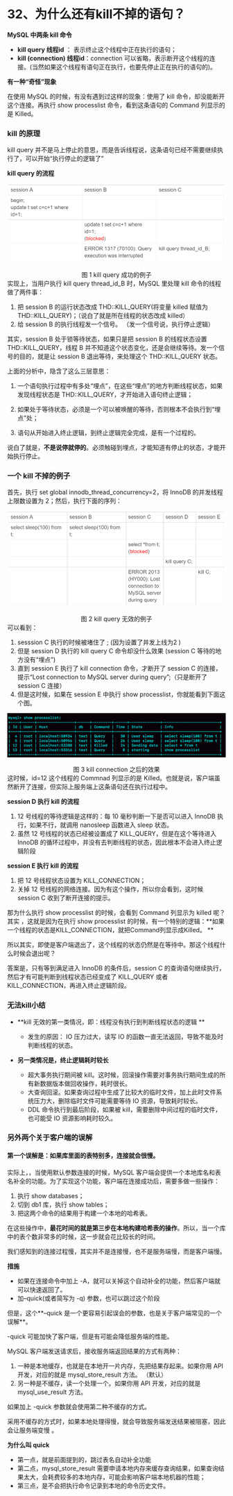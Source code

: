 # 32、为什么还有kill不掉的语句？

**MySQL 中两条 kill 命令**

- **kill query 线程id** ： 表示终止这个线程中正在执行的语句；
- **kill (connection) 线程id**：connection 可以省略，表示断开这个线程的连接。(当然如果这个线程有语句正在执行，也要先停止正在执行的语句的)。

**有一种“奇怪”现象**

在使用 MySQL 的时候，有没有遇到过这样的现象：使用了 kill 命令，却没能断开这个连接。再执行 show processlist 命令，看到这条语句的 Command 列显示的是 Killed。

### kill 的原理

kill query 并不是马上停止的意思，而是告诉线程说，这条语句已经不需要继续执行了，可以开始“执行停止的逻辑了”

**kill query  的流程**

![](../images/mysql45/picture/mysql45-32-01.png)

<center>图 1 kill query 成功的例子</center>
实现上，当用户执行 kill query thread_id_B 时，MySQL 里处理 kill 命令的线程做了两件事： 

1. 把 session B 的运行状态改成 THD::KILL_QUERY(将变量 killed 赋值为 THD::KILL_QUERY)；（说白了就是所在线程的状态改成 killed）
2.  给 session B 的执行线程发一个信号。  （发一个信号说，执行停止逻辑）

其实，session B 处于锁等待状态，如果只是把 session B 的线程状态设置 THD::KILL_QUERY，线程 B 并不知道这个状态变化，还是会继续等待。发一个信号的目的，就是让 session B 退出等待，来处理这个 THD::KILL_QUERY 状态。

 上面的分析中，隐含了这么三层意思： 

1. 一个语句执行过程中有多处“埋点”，在这些“埋点”的地方判断线程状态，如果发现线程状态是 THD::KILL_QUERY，才开始进入语句终止逻辑；

2. 如果处于等待状态，必须是一个可以被唤醒的等待，否则根本不会执行到“埋点”处；

3. 语句从开始进入终止逻辑，到终止逻辑完全完成，是有一个过程的。

说白了就是，**不是说停就停的**。必须触碰到埋点，才能知道有停止的状态，才能开始执行停止。

 ###  一个 kill 不掉的例子 

首先，执行 set global innodb_thread_concurrency=2，将 InnoDB 的并发线程上限数设置为 2；然后，执行下面的序列：

![](../images/mysql45/picture/mysql45-32-02.png)

<center> 图 2 kill query 无效的例子 </center>
 可以看到： 

1. sesssion C 执行的时候被堵住了 ; (因为设置了并发上线为2 )
2. 但是 session D 执行的 kill query C 命令却没什么效果 (session C 等待的地方没有“埋点”)
3.  直到 session E 执行了 kill connection 命令，才断开了 session C 的连接，提示“Lost connection to MySQL server during query”;（只是断开了 session C 连接）
4.  但是这时候，如果在 session E 中执行 show processlist，你就能看到下面这个图。 

![](../images/mysql45/picture/mysql45-32-03.png)

<center> 图 3 kill connection 之后的效果 </center>
这时候，id=12 这个线程的 Commnad 列显示的是 Killed。也就是说，客户端虽然断开了连接，但实际上服务端上这条语句还在执行过程中。

**session D 执行 kill 的流程**

1. 12 号线程的等待逻辑是这样的：每 10 毫秒判断一下是否可以进入 InnoDB 执行，如果不行，就调用 nanosleep 函数进入 sleep 状态。 
2. 虽然 12 号线程的状态已经被设置成了 KILL_QUERY，但是在这个等待进入 InnoDB 的循环过程中，并没有去判断线程的状态，因此根本不会进入终止逻辑阶段

**session E 执行 kill 的流程**

1. 把 12 号线程状态设置为 KILL_CONNECTION；
2. 关掉 12 号线程的网络连接。因为有这个操作，所以你会看到，这时候 session C 收到了断开连接的提示。

那为什么执行 show processlist 的时候，会看到 Command 列显示为 killed 呢？ 其实 ，这就是因为在执行 show processlist 的时候，有一个特别的逻辑：**如果一个线程的状态是KILL_CONNECTION，就把Command列显示成Killed。 **

所以其实，即使是客户端退出了，这个线程的状态仍然是在等待中。那这个线程什么时候会退出呢？

答案是，只有等到满足进入 InnoDB 的条件后，session C 的查询语句继续执行，然后才有可能判断到线程状态已经变成了 KILL_QUERY 或者 KILL_CONNECTION，再进入终止逻辑阶段。

### 无法kill小结

- **kill 无效的第一类情况，即：线程没有执行到判断线程状态的逻辑 **

  - 发生的原因： IO 压力过大，读写 IO 的函数一直无法返回，导致不能及时判断线程的状态。 
  
- **另一类情况是，终止逻辑耗时较长**

  -  超大事务执行期间被 kill。这时候，回滚操作需要对事务执行期间生成的所有新数据版本做回收操作，耗时很长。 
  - 大查询回滚。如果查询过程中生成了比较大的临时文件，加上此时文件系统压力大，删除临时文件可能需要等待 IO 资源，导致耗时较长。
  -  DDL 命令执行到最后阶段，如果被 kill，需要删除中间过程的临时文件，也可能受 IO 资源影响耗时较久。 

###  另外两个关于客户端的误解 

#### 第一个误解是：如果库里面的表特别多，连接就会很慢。

实际上，，当使用默认参数连接的时候，MySQL 客户端会提供一个本地库名和表名补全的功能。为了实现这个功能，客户端在连接成功后，需要多做一些操作：

1.  执行 show databases； 
2.  切到 db1 库，执行 show tables； 
3.  把这两个命令的结果用于构建一个本地的哈希表。 

在这些操作中，**最花时间的就是第三步在本地构建哈希表的操作**。所以，当一个库中的表个数非常多的时候，这一步就会花比较长的时间。

我们感知到的连接过程慢，其实并不是连接慢，也不是服务端慢，而是客户端慢。 

**措施**

- 如果在连接命令中加上 -A，就可以关掉这个自动补全的功能，然后客户端就可以快速返回了。
- 加–quick(或者简写为 -q) 参数，也可以跳过这个阶段

但是，这个**–quick 是一个更容易引起误会的参数，也是关于客户端常见的一个误解**。

-quick 可能加快了客户端，但是有可能会降低服务端的性能。

MySQL 客户端发送请求后，接收服务端返回结果的方式有两种： 

1.  一种是本地缓存，也就是在本地开一片内存，先把结果存起来。如果你用 API 开发，对应的就是 mysql_store_result 方法。 （默认）
2. 另一种是不缓存，读一个处理一个。如果你用 API 开发，对应的就是 mysql_use_result 方法。

如果加上 -quick 参数就会使用第二种不缓存的方式。

采用不缓存的方式时，如果本地处理得慢，就会导致服务端发送结果被阻塞，因此会让服务端变慢 。

**为什么叫 quick**

- 第一点，就是前面提到的，跳过表名自动补全功能
- 第二点，mysql_store_result 需要申请本地内存来缓存查询结果，如果查询结果太大，会耗费较多的本地内存，可能会影响客户端本地机器的性能；
- 第三点，是不会把执行命令记录到本地的命令历史文件。

